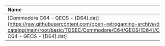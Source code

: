 |Name|Size|
|:---|---:|
|[Commodore C64 - GEOS - [D64].dat](https://raw.githubusercontent.com/open-retrogaming-archive/dat-catalog/main/root/basic/TOSEC/Commodore/C64/GEOS/[D64]/Commodore C64 - GEOS - [D64].dat)|102869|

